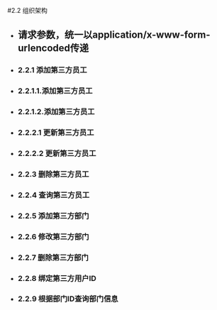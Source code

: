 #2.2 组织架构
- ## 请求参数，统一以application/x-www-form-urlencoded传递

- ###  2.2.1 添加第三方员工
- ### 2.2.1.1.添加第三方员工
- ### 2.2.1.2.添加第三方员工
- ### 2.2.2.1 更新第三方员工
- ### 2.2.2.2 更新第三方员工
- ### 2.2.3 删除第三方员工
- ### 2.2.4 查询第三方员工
- ### 2.2.5 添加第三方部门
- ### 2.2.6 修改第三方部门
- ### 2.2.7 删除第三方部门
- ### 2.2.8 绑定第三方用户ID
- ### 2.2.9 根据部门ID查询部门信息







